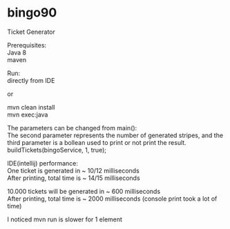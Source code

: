 # bingo90
Ticket Generator

Prerequisites:<br />
Java 8<br />
maven<br />

Run:<br />
directly from IDE<br />

or

mvn clean install<br />
mvn exec:java<br />

The parameters can be changed from main():<br />
The second parameter represents the number of generated stripes, and the third parameter is a bollean used to print or not print the result.<br />
buildTickets(bingoService, 1, true);<br />

IDE(intellij) performance:<br />
One ticket is generated in ~ 10/12 milliseconds<br />
After printing, total time is ~ 14/15 milliseconds<br />


10.000 tickets will be generated in ~ 600 milliseconds<br />
After printing, total time is ~ 2000 milliseconds (console print took a lot of time)<br />

I noticed mvn run is slower for 1 element<br />

